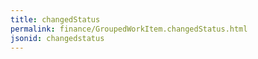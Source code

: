 ```yaml
---
title: changedStatus
permalink: finance/GroupedWorkItem.changedStatus.html
jsonid: changedstatus
---
```

